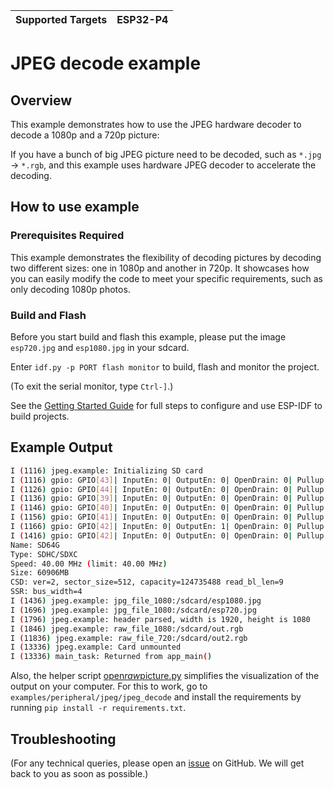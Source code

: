 | Supported Targets | ESP32-P4 |
| ----------------- | -------- |

# JPEG decode example

## Overview

This example demonstrates how to use the JPEG hardware decoder to decode a 1080p and a 720p picture:

If you have a bunch of big JPEG picture need to be decoded, such as `*.jpg` -> `*.rgb`, and this example uses hardware JPEG decoder to accelerate the decoding.

## How to use example

### Prerequisites Required

This example demonstrates the flexibility of decoding pictures by decoding two different sizes: one in 1080p and another in 720p. It showcases how you can easily modify the code to meet your specific requirements, such as only decoding 1080p photos.

### Build and Flash

Before you start build and flash this example, please put the image `esp720.jpg` and `esp1080.jpg` in your sdcard.

Enter `idf.py -p PORT flash monitor` to build, flash and monitor the project.

(To exit the serial monitor, type ``Ctrl-]``.)

See the [Getting Started Guide](https://docs.espressif.com/projects/esp-idf/en/latest/get-started/index.html) for full steps to configure and use ESP-IDF to build projects.

## Example Output

```bash
I (1116) jpeg.example: Initializing SD card
I (1116) gpio: GPIO[43]| InputEn: 0| OutputEn: 0| OpenDrain: 0| Pullup: 1| Pulldown: 0| Intr:0 
I (1126) gpio: GPIO[44]| InputEn: 0| OutputEn: 0| OpenDrain: 0| Pullup: 1| Pulldown: 0| Intr:0 
I (1136) gpio: GPIO[39]| InputEn: 0| OutputEn: 0| OpenDrain: 0| Pullup: 1| Pulldown: 0| Intr:0 
I (1146) gpio: GPIO[40]| InputEn: 0| OutputEn: 0| OpenDrain: 0| Pullup: 1| Pulldown: 0| Intr:0 
I (1156) gpio: GPIO[41]| InputEn: 0| OutputEn: 0| OpenDrain: 0| Pullup: 1| Pulldown: 0| Intr:0 
I (1166) gpio: GPIO[42]| InputEn: 0| OutputEn: 1| OpenDrain: 0| Pullup: 0| Pulldown: 0| Intr:0 
I (1416) gpio: GPIO[42]| InputEn: 0| OutputEn: 0| OpenDrain: 0| Pullup: 1| Pulldown: 0| Intr:0 
Name: SD64G
Type: SDHC/SDXC
Speed: 40.00 MHz (limit: 40.00 MHz)
Size: 60906MB
CSD: ver=2, sector_size=512, capacity=124735488 read_bl_len=9
SSR: bus_width=4
I (1436) jpeg.example: jpg_file_1080:/sdcard/esp1080.jpg
I (1696) jpeg.example: jpg_file_1080:/sdcard/esp720.jpg
I (1796) jpeg.example: header parsed, width is 1920, height is 1080
I (1846) jpeg.example: raw_file_1080:/sdcard/out.rgb
I (11836) jpeg.example: raw_file_720:/sdcard/out2.rgb
I (13336) jpeg.example: Card unmounted
I (13336) main_task: Returned from app_main()
```

Also, the helper script [open*raw*picture.py](./open*raw*picture.py) simplifies the visualization of the output on your computer. For this to work, go to `examples/peripheral/jpeg/jpeg_decode` and install the requirements by running `pip install -r requirements.txt`.

## Troubleshooting

(For any technical queries, please open an [issue](https://github.com/espressif/esp-idf/issues) on GitHub. We will get back to you as soon as possible.)